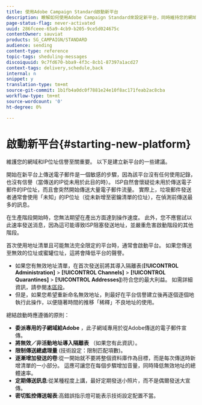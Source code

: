 ```yaml
---
title: 使用Adobe Campaign Standard啟動新平台
description: 瞭解如何使用Adobe Campaign Standard來設定新平台，同時維持您的網域和IP位址信譽。
page-status-flag: never-activated
uuid: 286fceee-65a9-4cb9-b205-9ce5d024675c
contentOwner: sauviat
products: SG_CAMPAIGN/STANDARD
audience: sending
content-type: reference
topic-tags: sheduling-messages
discoiquuid: 9c7fd670-bba9-4f3c-8cb1-87397a1acd27
context-tags: delivery,schedule,back
internal: n
snippet: y
translation-type: tm+mt
source-git-commit: 1b1fb4a0dc0f7881e24e10f8ac171feab2ac8cba
workflow-type: tm+mt
source-wordcount: '0'
ht-degree: 0%

---
```



# 啟動新平台{#starting-new-platform}

維護您的網域和IP位址信譽至關重要。 以下是建立新平台的一些建議。

開始在新平台上傳送電子郵件是一個敏感的步驟，因為該平台沒有任何使用記錄，也沒有信譽（當傳送的IP從未用於此目的時）。 ISP自然會懷疑從未用於傳送電子郵件的IP位址，而且會突然開始傳送大量電子郵件流量。 實際上，垃圾郵件發送者通常會使用「未知」的IP位址（從未新增至密鑰清單的位址），在偵測前傳送最多的訊息。

在生產階段開始時，您無法期望在產出方面達到操作速度。 此外，您不應嘗試以此速率發送消息，因為這可能導致ISP阻塞發送地址，並嚴重危害啟動階段的其他階段。

首次使用地址清單且可能無法完全限定的平台時，通常會啟動平台。 如果您傳送至無效的位址或蜜罐位址，這將會降低平台的聲譽。
* 如果您有無效地址清單，在首次發送前將其導入隔離表(**[!UICONTROL Administration]** > **[!UICONTROL Channels]** > **[!UICONTROL Quarantines]** > **[!UICONTROL Addresses]**)符合您的最大利益。 如需詳細資訊，請參閱[本區段](../../sending/using/understanding-quarantine-management.md#identifying-quarantined-addresses-for-the-entire-platform)。
* 但是，如果您希望重新命名無效地址，則最好在平台信譽建立後再逐個逐個地執行此操作，以便隨著時間的推移「稀釋」不良地址的使用。

總結啟動時應遵循的原則：
* **委派專用的子網域給Adobe** ，此子網域專用於從Adobe傳送的電子郵件宣傳。
* **將無效／非活動地址導入隔離表** （如果您有此資訊）。
* **限制傳送總處理量** (技術設定：限制匹配項數)。
* **逐漸增加發送的卷**:從一開始就不要將整個資料庫作為目標，而是每次傳送時新增清單的一小部分。 這應可讓您在每個步驟增加音量，同時降低無效地址的總體速率。
* **定期傳送訊息**:從某種程度上講，最好定期發送小照片，而不是偶爾發送大宣傳。
* **密切監控傳送報表**:高錯誤指示燈可能表示技術設定配置不當。
